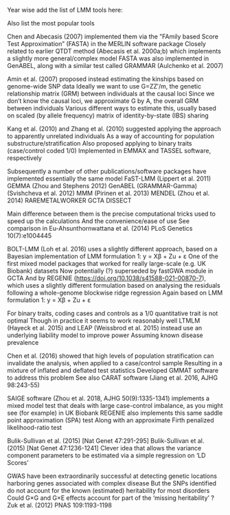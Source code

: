 Year wise add the list of LMM tools here:

Also list the most popular tools


Chen and Abecasis (2007) implemented them via the ”FAmily based Score Test Approximation” (FASTA) in the MERLIN software package
Closely related to earlier QTDT method (Abecasis et al. 2000a;b) which implements a slightly more general/complex model
FASTA was also implemented in GenABEL, along with a similar test called GRAMMAR (Aulchenko et al. 2007)


Amin et al. (2007) proposed instead estimating the kinships based on genome-wide SNP data
Ideally we want to use G=ZZ′/m, the genetic relationship matrix (GRM) between individuals at the causal loci
Since we don’t know the causal loci, we approximate G by A, the overall GRM between individuals
Various different ways to estimate this, usually based on scaled (by allele frequency) matrix of identity-by-state (IBS) sharing

Kang et al. (2010) and Zhang et al. (2010) suggested applying the approach to apparently unrelated individuals
As a way of accounting for population substructure/stratification Also proposed applying to binary traits (case/control coded 1/0) Implemented in EMMAX and TASSEL software, respectively

Subsequently a number of other publications/software packages have implemented essentially the same model
FaST-LMM (Lippert et al. 2011)
GEMMA (Zhou and Stephens 2012)
GenABEL (GRAMMAR-Gamma) (Svishcheva et al. 2012) MMM (Pirinen et al. 2013)
MENDEL (Zhou et al. 2014)
RAREMETALWORKER
GCTA
DISSECT


Main difference between them is the precise computational tricks used to speed up the calculations
And the convenience/ease of use
See comparison in Eu-Ahsunthornwattana et al. (2014) PLoS Genetics 10(7):e1004445


BOLT-LMM (Loh et al. 2016) uses a slightly different approach, based on a Bayesian implementation of LMM formulation 1:
y = Xβ + Zu + ε
One of the first mixed model packages that worked for really large-scale
(e.g. UK Biobank) datasets
Now potentially (?) superseded by fastGWA module in GCTA
And by REGENIE (https://doi.org/10.1038/s41588-021-00870-7), which uses a slightly different formulation based on analysing the residuals following a whole-genome blockwise ridge regression
Again based on LMM formulation 1: y = Xβ + Zu + ε


For binary traits, coding cases and controls as a 1/0 quantitative trait is not optimal
Though in practice it seems to work reasonably well
LTMLM (Hayeck et al. 2015) and LEAP (Weissbrod et al. 2015) instead use an underlying liability model to improve power
Assuming known disease prevalence


Chen et al. (2016) showed that high levels of population stratification can invalidate the analysis, when applied to a case/control sample
Resulting in a mixture of inflated and deflated test statistics Developed GMMAT software to address this problem
See also CARAT software (Jiang et al. 2016, AJHG 98:243-55)


SAIGE software (Zhou et al. 2018, AJHG 50(9):1335-1341) implements a mixed model test that deals with large case-control imbalance, as you might see (for example) in UK Biobank
REGENIE also implements this same saddle point approximation (SPA) test
Along with an approximate Firth penalized likelihood-ratio test



Bulik-Sullivan et al. (2015) [Nat Genet 47:291-295] Bulik-Sullivan et al. (2015) [Nat Genet 47:1236-1241]
Clever idea that allows the variance component parameters to be estimated via a simple regression on ‘LD Scores’


GWAS have been extraordinarily successful at detecting genetic locations harboring genes associated with complex disease
But the SNPs identified do not account for the known (estimated) heritability for most disorders
Could G×G and G×E effects account for part of the ‘missing heritability’ ?
Zuk et al. (2012) PNAS 109:1193-1198


